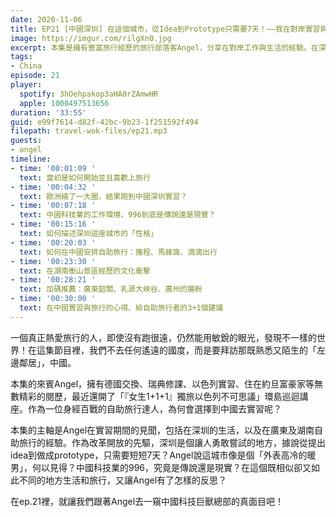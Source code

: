 ```yaml
---
date: 2020-11-06
title: EP21 [中國深圳] 在這個城市，從Idea到Prototype只需要7天！——我在對岸實習與旅行的日子 ft. Angel 旅行鴨
image: https://imgur.com/rilgXn0.jpg
excerpt: 本集是擁有豐富旅行經歷的旅行部落客Angel，分享在對岸工作與生活的經驗。在深圳，據說從提出idea到做成prototype，只需要短短7天？Angel說這城市像是個「外表高冷的暖男」，何以見得？中國科技業的996，究竟是傳說還是現實？在這個既相似卻又如此不同的地方生活和旅行，又讓Angel有了怎樣的反思？在ep.21裡，就讓我們跟著Angel去一窺中國科技巨獸總部的真面目吧！
tags:
- China
episode: 21
player:
  spotify: 3hOehpakop3aHA0rZAmwHR
  apple: 1000497513656
duration: '33:55'
guid: e99f7614-d82f-42bc-9b23-1f251592f494
filepath: travel-wok-files/ep21.mp3
guests:
- angel
timeline:
- time: '00:01:09 '
  text: 當初是如何開始並且喜歡上旅行
- time: '00:04:32 '
  text: 歐洲繞了一大圈，結果跑到中國深圳實習？
- time: '00:07:18 '
  text: 中國科技業的工作環境，996到底是傳說還是現實？
- time: '00:15:16 '
  text: 如何描述深圳這座城市的「性格」
- time: '00:20:03 '
  text: 如何在中國安排自助旅行：攜程、馬蜂窩、滴滴出行
- time: '00:23:30 '
  text: 在湖南衡山景區經歷的文化衝擊
- time: '00:28:21 '
  text: 加碼推薦：廣東韶關、乳源大峽谷、廣州的腸粉
- time: '00:30:00 '
  text: 在中國實習與旅行的心得、給自助旅行者的3+1個建議
---
```


一個真正熱愛旅行的人，即使沒有跑很遠，仍然能用敏銳的眼光，發現不一樣的世界！在這集節目裡，我們不去任何遙遠的國度，而是要拜訪那既熟悉又陌生的「左邊鄰居」，中國。

本集的來賓Angel，擁有德國交換、瑞典修課、以色列實習、住在約旦富豪家等無數精彩的閱歷，最近還開了「『女生1+1+1』獨旅以色列不可思議」環島巡迴講座。作為一位身經百戰的自助旅行達人，為何會選擇到中國去實習呢？

本集的主軸是Angel在實習期間的見聞，包括在深圳的生活，以及在廣東及湖南自助旅行的經驗。作為改革開放的先驅，深圳是個讓人勇敢嘗試的地方，據說從提出idea到做成prototype，只需要短短7天？Angel說這城市像是個「外表高冷的暖男」，何以見得？中國科技業的996，究竟是傳說還是現實？在這個既相似卻又如此不同的地方生活和旅行，又讓Angel有了怎樣的反思？

在ep.21裡，就讓我們跟著Angel去一窺中國科技巨獸總部的真面目吧！



